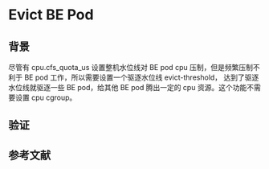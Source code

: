 

# Evict BE Pod

## 背景
尽管有 cpu.cfs_quota_us 设置整机水位线对 BE pod cpu 压制，但是频繁压制不利于 BE pod 工作，所以需要设置一个驱逐水位线 evict-threshold，
达到了驱逐水位线就驱逐一些 BE pod，给其他 BE pod 腾出一定的 cpu 资源。这个功能不需要设置 cpu cgroup。


## 验证







## 参考文献
